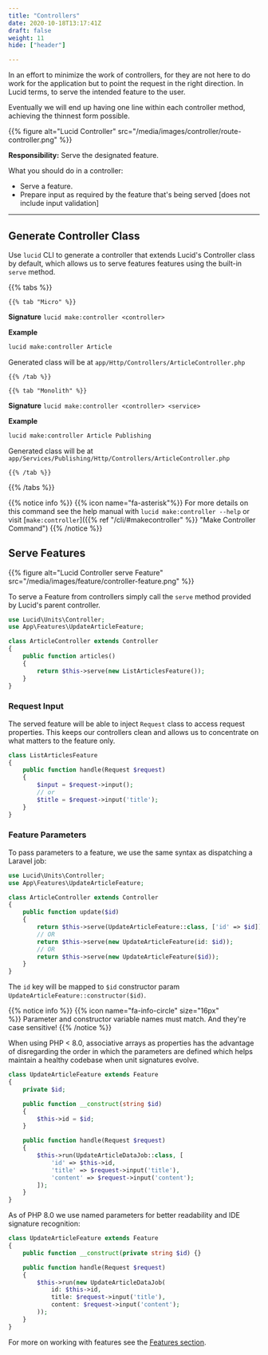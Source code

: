 ```yaml
---
title: "Controllers"
date: 2020-10-18T13:17:41Z
draft: false
weight: 11
hide: ["header"]

---
```


In an effort to minimize the work of controllers, for they are not here to do work for the application but to point the
request in the right direction. In Lucid terms, to serve the intended feature to the user.

Eventually we will end up having one line within each controller method, achieving the thinnest form possible.

{{% figure alt="Lucid Controller" src="/media/images/controller/route-controller.png" %}}

**Responsibility:** Serve the designated feature.

What you should do in a controller:

- Serve a feature.
- Prepare input as required by the feature that's being served [does not include input validation]

---

## Generate Controller Class
Use `lucid` CLI to generate a controller that extends Lucid's Controller class by default, which allows us to serve features
features using the built-in `serve` method.

{{% tabs %}}

    {{% tab "Micro" %}}
**Signature** `lucid make:controller <controller>`

**Example**
```bash
lucid make:controller Article
```
Generated class will be at `app/Http/Controllers/ArticleController.php`

    {{% /tab %}}

    {{% tab "Monolith" %}}
**Signature** `lucid make:controller <controller> <service>`

**Example**
```bash
lucid make:controller Article Publishing
```
Generated class will be at `app/Services/Publishing/Http/Controllers/ArticleController.php`

    {{% /tab %}}

{{% /tabs %}}


{{% notice info %}}
{{% icon name="fa-asterisk"%}}&nbsp;For more details on this command see the help manual with `lucid make:controller --help` or
visit [`make:controller`]({{% ref "/cli/#makecontroller" %}} "Make Controller Command")
{{% /notice %}}

## Serve Features

{{% figure alt="Lucid Controller serve Feature" src="/media/images/feature/controller-feature.png" %}}

To serve a Feature from controllers simply call the `serve` method provided by Lucid's parent controller.

```php
use Lucid\Units\Controller;
use App\Features\UpdateArticleFeature;

class ArticleController extends Controller
{
    public function articles()
    {
        return $this->serve(new ListArticlesFeature());
    }
}
```

### Request Input

The served feature will be able to inject `Request` class to access request properties.
This keeps our controllers clean and allows us to concentrate on what matters to the feature only.

```php
class ListArticlesFeature
{
    public function handle(Request $request)
    {
        $input = $request->input();
        // or
        $title = $request->input('title');
    }
}
```



### Feature Parameters
To pass parameters to a feature, we use the same syntax as dispatching a Laravel job:

```php
use Lucid\Units\Controller;
use App\Features\UpdateArticleFeature;

class ArticleController extends Controller
{
    public function update($id)
    {
        return $this->serve(UpdateArticleFeature::class, ['id' => $id]);
        // OR
        return $this->serve(new UpdateArticleFeature(id: $id));
        // OR
        return $this->serve(new UpdateArticleFeature($id));
    }
}
```

The `id` key will be mapped to `$id` constructor param `UpdateArticleFeature::constructor($id)`.

{{% notice info %}}
{{% icon name="fa-info-circle" size="16px" %}}&nbsp;Parameter and constructor variable names must match. And they're case sensitive!
{{% /notice %}}


When using PHP < 8.0, associative arrays as properties has the advantage of disregarding the order in which the parameters are defined
which helps maintain a healthy codebase when unit signatures evolve.

```php
class UpdateArticleFeature extends Feature
{
    private $id;

    public function __construct(string $id)
    {
        $this->id = $id;
    }

    public function handle(Request $request)
    {
        $this->run(UpdateArticleDataJob::class, [
            'id' => $this->id,
            'title' => $request->input('title'),
            'content' => $request->input('content');
        ]);
    }
}
```

As of PHP 8.0 we use named parameters for better readability and IDE signature recognition:

```php
class UpdateArticleFeature extends Feature
{
    public function __construct(private string $id) {}

    public function handle(Request $request)
    {
        $this->run(new UpdateArticleDataJob(
            id: $this->id,
            title: $request->input('title'),
            content: $request->input('content');
        ));
    }
}
```

For more on working with features see the [Features section](/features).
